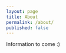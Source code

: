 ```yaml
---
layout: page
title: About
permalink: /about/
published: false
---
```


Information to come :)